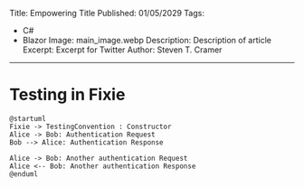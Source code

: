   Title: Empowering Title
  Published: 01/05/2029
  Tags:
  - C#
  - Blazor
  Image: main_image.webp
  Description: Description of article
  Excerpt: Excerpt for Twitter
  Author: Steven T. Cramer
---

# Testing in Fixie

```plantuml
@startuml
Fixie -> TestingConvention : Constructor
Alice -> Bob: Authentication Request
Bob --> Alice: Authentication Response

Alice -> Bob: Another authentication Request
Alice <-- Bob: Another authentication Response
@enduml

```
